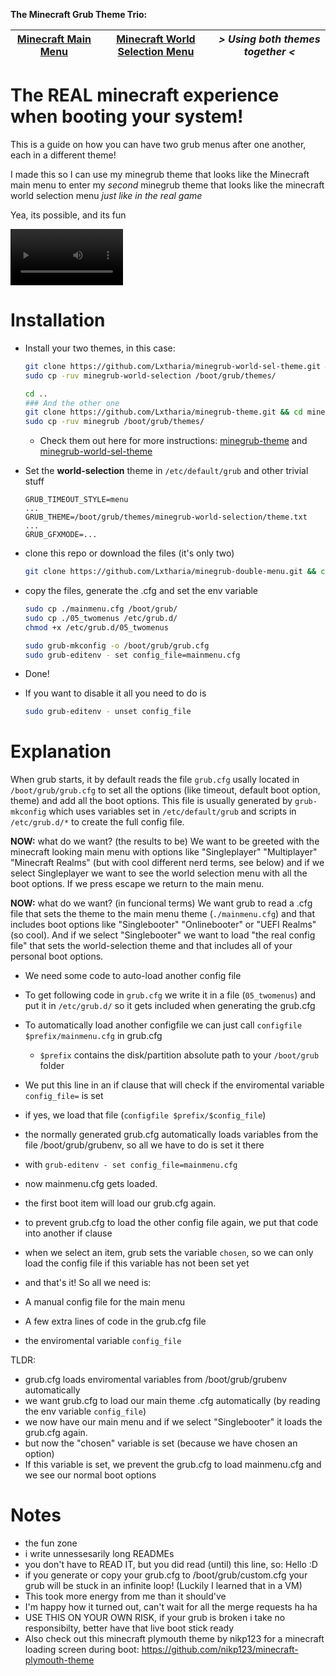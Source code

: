 **The Minecraft Grub Theme Trio:**

| [Minecraft Main Menu](https://github.com/Lxtharia/minegrub-theme) | [Minecraft World Selection Menu](https://github.com/Lxtharia/minegrub-world-sel-theme) | *> Using both themes together <* |
| --- | --- | --- |

# The REAL minecraft experience when booting your system!

This is a guide on how you can have two grub menus after one another, each in a different theme!

I made this so I can use my minegrub theme that looks like the Minecraft main menu to enter my _second_ minegrub theme that looks like the minecraft world selection menu _just like in the real game_

Yea, its possible, and its fun

<video src='https://github.com/Lxtharia/double-minegrub-menu/assets/87075045/3b317b16-482c-44cf-9faa-75a3f437e7b5' width=180 > </video>


# Installation
- Install your two themes, in this case:
    ```bash
    git clone https://github.com/Lxtharia/minegrub-world-sel-theme.git && cd minegrub-world-sel-theme
    sudo cp -ruv minegrub-world-selection /boot/grub/themes/
    
    cd ..
    ### And the other one
    git clone https://github.com/Lxtharia/minegrub-theme.git && cd minegrub-theme
    sudo cp -ruv minegrub /boot/grub/themes/
    ```
    - Check them out here for more instructions: [minegrub-theme](https://github.com/Lxtharia/minegrub-theme) and [minegrub-world-sel-theme](https://github.com/Lxtharia/minegrub-world-sel-theme)

- Set the **world-selection** theme in `/etc/default/grub` and other trivial stuff
    ```
    GRUB_TIMEOUT_STYLE=menu
    ...
    GRUB_THEME=/boot/grub/themes/minegrub-world-selection/theme.txt
    ...
    GRUB_GFXMODE=...
    ```
- clone this repo or download the files (it's only two)
    ```bash
    git clone https://github.com/Lxtharia/minegrub-double-menu.git && cd minegrub-double-menu
    ```
- copy the files, generate the .cfg and set the env variable
    ```bash
    sudo cp ./mainmenu.cfg /boot/grub/
    sudo cp ./05_twomenus /etc/grub.d/
    chmod +x /etc/grub.d/05_twomenus

    sudo grub-mkconfig -o /boot/grub/grub.cfg
    sudo grub-editenv - set config_file=mainmenu.cfg
    ```
- Done!
- If you want to disable it all you need to do is
    ```bash
    sudo grub-editenv - unset config_file
    ```

# Explanation
When grub starts, it by default reads the file `grub.cfg` usally located in `/boot/grub/grub.cfg` to set all the options (like timeout, default boot option, theme) and add all the boot options.
This file is usually generated by `grub-mkconfig` which uses variables set in `/etc/default/grub` and scripts in `/etc/grub.d/*` to create the full config file.

**NOW:** what do we want? (the results to be)
We want to be greeted with the minecraft looking main menu with options like "Singleplayer" "Multiplayer" "Minecraft Realms" (but with cool different nerd terms, see below) and if we select Singleplayer we want to see the world selection menu with all the boot options. If we press escape we return to the main menu.

**NOW:** what do we want? (in funcional terms)
We want grub to read a .cfg file that sets the theme to the main menu theme (`./mainmenu.cfg`) and that includes boot options like "Singlebooter" "Onlinebooter" or "UEFI Realms" (so cool). 
And if we select "Singlebooter" we want to load "the real config file" that sets the world-selection theme and that includes all of your personal boot options.

- We need some code to auto-load another config file
- To get following code in `grub.cfg` we write it in a file (`05_twomenus`) and put it in `/etc/grub.d/` so it gets included when generating the grub.cfg 
- To automatically load another configfile we can just call `configfile $prefix/mainmenu.cfg` in grub.cfg
    - `$prefix` contains the disk/partition absolute path to your `/boot/grub` folder
- We put this line in an if clause that will check if the enviromental variable `config_file=` is set 
- if yes, we load that file (`configfile $prefix/$config_file`)
- the normally generated grub.cfg automatically loads variables from the file /boot/grub/grubenv, so all we have to do is set it there 
- with `grub-editenv - set config_file=mainmenu.cfg`

- now mainmenu.cfg gets loaded.
- the first boot item will load our grub.cfg again.

- to prevent grub.cfg to load the other config file again, we put that code into another if clause
- when we select an item, grub sets the variable `chosen`, so we can only load the config file if this variable has not been set yet
- and that's it!
So all we need is:
- A manual config file for the main menu
- A few extra lines of code in the grub.cfg file
- the enviromental variable `config_file`

TLDR:
- grub.cfg loads enviromental variables from /boot/grub/grubenv automatically
- we want grub.cfg to load our main theme .cfg automatically (by reading the env variable `config_file`)
- we now have our main menu and if we select "Singlebooter" it loads the grub.cfg again.
- but now the "chosen" variable is set (because we have chosen an option)
- If this variable is set, we prevent the grub.cfg to load mainmenu.cfg and we see our normal boot options

# Notes
- the fun zone
- i write unnessesarily long READMEs
- you don't have to READ IT, but you did read (until) this line, so: Hello :D
- if you generate or copy your grub.cfg to /boot/grub/custom.cfg your grub will be stuck in an infinite loop! (Luckily I learned that in a VM)
- This took more energy from me than it should've
- I'm happy how it turned out, can't wait for all the merge requests ha ha
- USE THIS ON YOUR OWN RISK, if your grub is broken i take no responsibilty, better have that live boot stick ready
- Also check out this minecraft plymouth theme by nikp123 for a minecraft loading screen during boot: https://github.com/nikp123/minecraft-plymouth-theme
